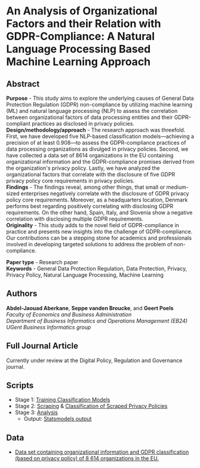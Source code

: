 # An Analysis of Organizational Factors and their Relation with GDPR-Compliance: A Natural Language Processing Based Machine Learning Approach

## Abstract
**Purpose** - This study aims to explore the underlying causes of General Data Protection Regulation (GDPR) non-compliance by utilizing machine learning (ML) and natural language processing (NLP) to assess the correlation between organizational factors of data processing entities and their GDPR-compliant practices as disclosed in privacy policies.<br/>
**Design/methodology/approach** - The research approach was threefold. First, we have developed five NLP-based classification models—achieving a precision of at least 0.908—to assess the GDPR-compliance practices of data processing organizations as divulged in privacy policies. Second, we have collected a data set of 8614 organizations in the EU containing organizational information and the GDPR-compliance promises derived from the organization's privacy policy. Lastly, we have analyzed the organizational factors that correlate with the disclosure of five GDPR privacy policy core requirements in privacy policies.<br/>
**Findings** - The findings reveal, among other things, that small or medium-sized enterprises negatively correlate with the disclosure of GDPR privacy policy core requirements. Moreover, as a headquarters location, Denmark performs best regarding positively correlating with disclosing GDPR requirements. On the other hand, Spain, Italy, and Slovenia show a negative correlation with disclosing multiple GDPR requirements.<br/>
**Originality** - This study adds to the novel field of GDPR-compliance in practice and presents new insights into the challenge of GDPR-compliance. Our contributions can be a stepping stone for academics and professionals involved in developing targeted solutions to address the problem of non-compliance.<br/>

**Paper type** - Research paper <br/>
**Keywords** - General Data Protection Regulation, Data Protection, Privacy, Privacy Policy, Natural Language Processing, Machine Learning <br/>



## Authors
**Abdel-Jaouad Aberkane**, **Seppe vanden Broucke**, and **Geert Poels**<br/>
_Faculty of Economics and Business Administration<br/>
Department of Business Informatics and Operations Management (EB24)<br/>
UGent Business Informatics group_

## Full Journal Article
Currently under review at the Digital Policy, Regulation and Governance journal.

## Scripts
- Stage 1: [Training Classification Models](https://github.com/Aberkane/GDPR-privacy-policies/blob/gh-pages/Stage%201%20-%20Classification%20and%20Calibration.ipynb)
- Stage 2: [Scraping](https://github.com/Aberkane/GDPR-privacy-policies/blob/gh-pages/Stage%202.1%20-%20Privacy%20Policy%20Scraper.ipynb) & [Classification of Scraped Privacy Policies](https://github.com/Aberkane/GDPR-privacy-policies/blob/gh-pages/Stage%202.2%20-%20Classification%20of%20Scraped%20Privacy%20Policies.ipynb)
- Stage 3: [Analysis](https://github.com/Aberkane/GDPR-privacy-policies/blob/gh-pages/Stage%203%20-%20Analysis.ipynb)
    - Output: [Statsmodels output]([https://github.com/Aberkane/GDPR-privacy-policies/blob/gh-pages/Stage%203%20-%20Analysis.ipynb](https://github.com/Aberkane/GDPR-privacy-policies/blob/gh-pages/Statsmodels%20output.txt))

## Data
- [Data set containing organizational information and GDPR classification (based on privacy policy) of 8 614 organizations in the EU.](https://raw.githubusercontent.com/Aberkane/GDPR-privacy-policies/gh-pages/8614.csv)


<!-- ## Welcome to GitHub Pages
[Link](url)

You can use the [editor on GitHub](https://github.com/Aberkane/GDPR-compliance/edit/gh-pages/index.md) to maintain and preview the content for your website in Markdown files.

Whenever you commit to this repository, GitHub Pages will run [Jekyll](https://jekyllrb.com/) to rebuild the pages in your site, from the content in your Markdown files.

### Markdown

Markdown is a lightweight and easy-to-use syntax for styling your writing. It includes conventions for

```markdown
Syntax highlighted code block

# Header 1
## Header 2
### Header 3

- Bulleted
- List

1. Numbered
2. List

**Bold** and _Italic_ and `Code` text

[Link](url) and ![Image](src)
```

For more details see [Basic writing and formatting syntax](https://docs.github.com/en/github/writing-on-github/getting-started-with-writing-and-formatting-on-github/basic-writing-and-formatting-syntax).

### Jekyll Themes

Your Pages site will use the layout and styles from the Jekyll theme you have selected in your [repository settings](https://github.com/Aberkane/GDPR-compliance/settings/pages). The name of this theme is saved in the Jekyll `_config.yml` configuration file.

### Support or Contact

Having trouble with Pages? Check out our [documentation](https://docs.github.com/categories/github-pages-basics/) or [contact support](https://support.github.com/contact) and we’ll help you sort it out.
 -->
